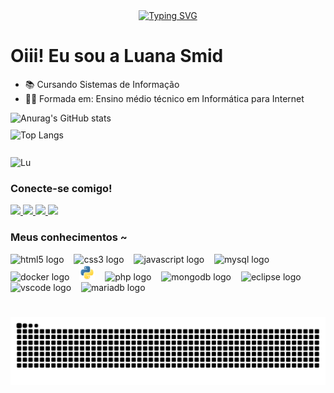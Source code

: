 <div align="center">
  <a href="https://git.io/typing-svg">
    <img src="https://readme-typing-svg.demolab.com?font=Fira+Code&weight=500&size=22&pause=1000&color=FF00F6&center=true&vCenter=true&random=false&width=524&lines=%E2%8A%B9+Welcome+to+my+profile!+%CB%99%E1%B5%95%CB%99+%E2%8A%B9+" alt="Typing SVG">
  </a>
</div>

# Oiii! Eu sou a Luana Smid

- 📚 Cursando Sistemas de Informação
- 👩‍🎓 Formada em: Ensino médio técnico em Informática para Internet


<!-- Gráficos lado a lado com mesma largura -->
<div style="display: flex; flex-wrap: wrap; gap: 10px;">
  <img alt="Anurag's GitHub stats" src="https://github-readme-stats.vercel.app/api?username=LuaSmid&show_icons=true&theme=radical" width="450"/>
  <img alt="Top Langs" src="https://github-readme-stats.vercel.app/api/top-langs/?username=LuaSmid&layout=compact&theme=radical" width="340"/>
</div>

<!-- GIF -->
<div style="display: inline-block; margin-top: 10px;"><br>
  <img align="right" alt="Lu" src="https://i.imgur.com/h3KVEi9.gif" width="180">
</div>



<!-- Redes sociais -->
<div> 
  <h3 align="left">Conecte-se comigo!</h3>
  <a href="https://www.instagram.com/luana_smid?igsh=ZnBkNWxnZDJ4N3Fp&utm_source=qr" target="_blank">
    <img src="https://img.shields.io/badge/-Instagram-%23E4405F?style=for-the-badge&logo=instagram&logoColor=white" />
  </a>
  <a href="https://discord.com/channels/@me" target="_blank">
    <img src="https://img.shields.io/badge/Discord-7289DA?style=for-the-badge&logo=discord&logoColor=white" />
  </a> 
  <a href="mailto:luanna.lgca@gmail.com">
    <img src="https://img.shields.io/badge/-Gmail-%23333?style=for-the-badge&logo=gmail&logoColor=white" />
  </a>
  <a href="https://www.linkedin.com/in/luana-smid-03738234b/" target="_blank">
    <img src="https://img.shields.io/badge/-LinkedIn-%230077B5?style=for-the-badge&logo=linkedin&logoColor=white" />
  </a>
</div>


<h3 align="left">Meus conhecimentos ~</h3>

<div align="left">
  <img src="https://cdn.jsdelivr.net/gh/devicons/devicon/icons/html5/html5-original.svg" height="25" alt="html5 logo"  />
  <img width="8" />
  <img src="https://cdn.jsdelivr.net/gh/devicons/devicon/icons/css3/css3-original.svg" height="25" alt="css3 logo"  />
  <img width="8" />
  <img src="https://cdn.jsdelivr.net/gh/devicons/devicon/icons/javascript/javascript-plain.svg" height="25" alt="javascript logo"  />
  <img width="8" />
  <img src="https://cdn.jsdelivr.net/gh/devicons/devicon/icons/mysql/mysql-original.svg" height="25" alt="mysql logo"  />
  <img width="8" />
  <img src="https://cdn.jsdelivr.net/gh/devicons/devicon/icons/docker/docker-original.svg" height="25" alt="docker logo"  />
  <img width="8" />
  <img src="https://raw.githubusercontent.com/devicons/devicon/master/icons/python/python-original.svg" height="25" alt="python logo">
  <img width="8" />
  <img src="https://cdn.jsdelivr.net/gh/devicons/devicon@latest/icons/php/php-original.svg" height="25" alt="php logo" />
  <img width="8" />
  <img src="https://cdn.jsdelivr.net/gh/devicons/devicon@latest/icons/mongodb/mongodb-original.svg" height="25" alt="mongodb logo"/>
  <img width="8" />
  <img src="https://cdn.jsdelivr.net/gh/devicons/devicon@latest/icons/eclipse/eclipse-original.svg" height="25" alt="eclipse logo"/>  
  <img width="8" />
  <img src="https://cdn.jsdelivr.net/gh/devicons/devicon@latest/icons/vscode/vscode-original.svg" height="25" alt="vscode logo"/>
  <img width="8" />   
  <img src="https://cdn.jsdelivr.net/gh/devicons/devicon@latest/icons/mariadb/mariadb-original.svg" height="25" alt="mariadb logo"/>
  <img width="8" />            
</div>

#
<!-- Snake animation -->
<picture align="center">
  <source media="(prefers-color-scheme: dark)" srcset="https://raw.githubusercontent.com/LuaSmid/LuaSmid/output/github-contribution-grid-snake-dark.svg">
  <source media="(prefers-color-scheme: light)" srcset="https://raw.githubusercontent.com/LuaSmid/LuaSmid/output/github-contribution-grid-snake-dark.svg">
  <img align="center" alt="github contribution grid snake animation" src="https://raw.githubusercontent.com/LuaSmid/LuaSmid/output/github-contribution-grid-snake.svg">
</picture>


